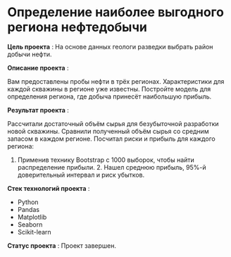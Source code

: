 # Определение наиболее выгодного региона нефтедобычи

**Цель проекта** : На основе данных геологи разведки выбрать район добычи нефти.

**Описание проекта** :

Вам предоставлены пробы нефти в трёх регионах. Характеристики для каждой скважины в регионе уже известны. Постройте модель для определения региона, где добыча принесёт наибольшую прибыль.

**Результат проекта** :

Рассчитали достаточный объём сырья для безубыточной разработки новой скважины. Сравнили полученный объём сырья со средним запасом в каждом регионе. Посчитал риски и прибыль для каждого региона:
1. Применив технику Bootstrap с 1000 выборок, чтобы найти распределение прибыли. 2. Нашел среднюю прибыль, 95%-й доверительный интервал и риск убытков.


**Стек технологий проекта** :

- Python
- Pandas
- Matplotlib
- Seaborn
- Scikit-learn

**Статус проекта** : Проект завершен.